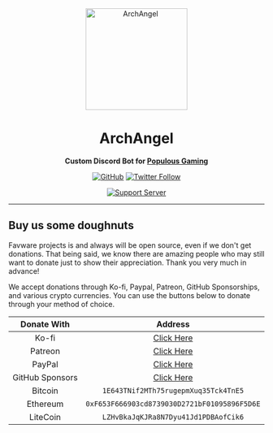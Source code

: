 <div align="center">

<img height="200" src="https://cdn.favware.tech/img/archangel.png" alt="ArchAngel"/>

# ArchAngel

**Custom Discord Bot for <a href="https://discord.gg/0qngWPF6JTRbzdxe">Populous Gaming**

[![GitHub](https://img.shields.io/github/license/favware/archangel)](https://github.com/favware/archangel/blob/main/LICENSE)
[![Twitter Follow](https://img.shields.io/twitter/follow/favna*?label=Follow%20@Favna*&logo=twitter&colorB=1DA1F2&style=flat-square)](https://twitter.com/Favna\*/follow)

[![Support Server](https://discord.com/api/guilds/152464629753315328/embed.png?style=banner2)](https://discord.gg/0qngWPF6JTRbzdxe)

</div>

---

## Buy us some doughnuts

Favware projects is and always will be open source, even if we don't get donations. That being said, we know there are amazing people who may still want to donate just to show their appreciation. Thank you very much in advance!

We accept donations through Ko-fi, Paypal, Patreon, GitHub Sponsorships, and various crypto currencies. You can use the buttons below to donate through your method of choice.

|   Donate With   |                      Address                      |
| :-------------: | :-----------------------------------------------: |
|      Ko-fi      |  [Click Here](https://donate.favware.tech/kofi)   |
|     Patreon     | [Click Here](https://donate.favware.tech/patreon) |
|     PayPal      | [Click Here](https://donate.favware.tech/paypal)  |
| GitHub Sponsors |  [Click Here](https://github.com/sponsors/Favna)  |
|     Bitcoin     |       `1E643TNif2MTh75rugepmXuq35Tck4TnE5`        |
|    Ethereum     |   `0xF653F666903cd8739030D2721bF01095896F5D6E`    |
|    LiteCoin     |       `LZHvBkaJqKJRa8N7Dyu41Jd1PDBAofCik6`        |
